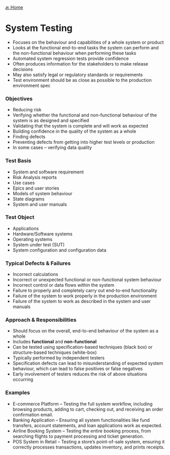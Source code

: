 [🔙 Home](../home.md)



# System Testing
* Focuses on the behaviour and capabilities of a whole system or product
* Looks at the functional end-to-end tasks the system can perform and the non-functional behaviour when performing these tasks
* Automated system regression tests provide confidence
* Often produces information for the stakeholders to make release decisions
* May also satisfy legal or regulatory standards or requirements
* Test environment should be as close as possible to the production environment spec

### Objectives
* Reducing risk
* Verifying whether the functional and non-functional behaviour of the system is as designed and specified
* Validating that the system is complete and will work as expected
* Building confidence in the quality of the system as a whole
* Finding defects
* Preventing defects from getting into higher test levels or production
* In some cases – verifying data quality

### Test Basis
* System and software requirement
* Risk Analysis reports
* Use cases
* Epics and user stories
* Models of system behaviour
* State diagrams
* System and user manuals

### Test Object
* Applications
* Hardware/Software systems
* Operating systems
* System under test (SUT)
* System configuration and configuration data

### Typical Defects & Failures
* Incorrect calculations
* Incorrect or unexpected functional or non-functional system behaviour
* Incorrect control or data flows within the system
* Failure to properly and completely carry out end-to-end functionality
* Failure of the system to work properly in the production environment
* Failure of the system to work as described in the system and user manuals

### Approach & Responsibilities
* Should focus on the overall, end-to-end behaviour of the system as a whole
* Includes **functional** and **non-functional**
* Can be tested using specification-based techniques (black box) or structure-based techniques (white-box)
* Typically performed by independent testers
* Specification defects can lead to misunderstanding of expected system behaviour, which can lead to false positives or false negatives
* Early involvement of testers reduces the risk of above situations occurring

### Examples
* E-commerce Platform – Testing the full system workflow, including browsing products, adding to cart, checking out, and receiving an order confirmation email.
* Banking Application – Ensuring all system functionalities like fund transfers, account statements, and loan applications work as expected.
* Airline Booking System – Testing the entire booking process, from searching flights to payment processing and ticket generation.
* POS System in Retail – Testing a store’s point-of-sale system, ensuring it correctly processes transactions, updates inventory, and prints receipts.